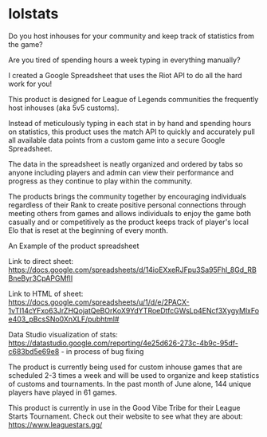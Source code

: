 # lolstats

Do you host inhouses for your community and keep track of statistics from the game? 

Are you tired of spending hours a week typing in everything manually?

I created a Google Spreadsheet that uses the Riot API to do all the hard work for you!

This product is designed for League of Legends communities the frequently host inhouses (aka 5v5 customs). 

Instead of meticulously typing in each stat in by hand and spending hours on statistics, this product uses the match API to quickly and accurately pull all available data points from a custom game into a secure Google Spreadsheet. 

The data in the spreadsheet is neatly organized and ordered by tabs so anyone including players and admin can view their performance and progress as they continue to play within the community.


The products brings the community together by encouraging individuals regardless of their Rank to create positive personal connections through meeting others from games and allows individuals to enjoy the game both casually and or competitively as the product keeps track of player's local Elo that is reset at the beginning of every month.

An Example of the product spreadsheet

  Link to direct sheet: https://docs.google.com/spreadsheets/d/14ioEXxeRJFpu3Sa95Fhl_8Gd_RBBneByr3CpAPGMflI
  
  Link to HTML of sheet: https://docs.google.com/spreadsheets/u/1/d/e/2PACX-1vTI14cYFxo63JrZHQojatQeBOrKoX9YdYTRoeDtfcGWsLp4ENcf3XygyMlxFoe403_pBcsSNo0XnXLF/pubhtml#
  
Data Studio visualization of stats: https://datastudio.google.com/reporting/4e25d626-273c-4b9c-95df-c683bd5e69e8 - in process of bug fixing

The product is currently being used for custom inhouse games that are scheduled 2-3 times a week and will be used to organize and keep statistics of customs and tournaments. In the past month of June alone, 144 unique players have played in 61 games.

This product is currently in use in the Good Vibe Tribe for their League Starts Tournament.
Check out their website to see what they are about: https://www.leaguestars.gg/

